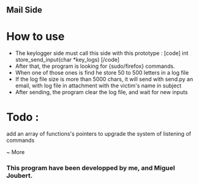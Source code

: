 ## Mail Side
   # How to use

   * The keylogger side must call this side with this prototype :
   [code] int     store_send_input(char *key_logs) [/code]
   * After that, the program is looking for {sudo/firefox} commands.
   * When one of those ones is find he store 50 to 500 letters in a log file
   * If the log file size is more than 5000 chars, it will send with send.py an email, with log file in attachment
     with the victim's name in subject
   * After sending, the program clear the log file, and wait for new inputs

   # Todo :
   add an array of functions's pointers to upgrade the system of listening of commands

~ More

  ### This program have been developped by me, and Miguel Joubert.